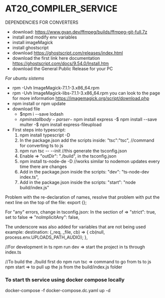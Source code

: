 # AT20_COMPILER_SERVICE
DEPENDENCIES FOR CONVERTERS
- download: https://www.gyan.dev/ffmpeg/builds/ffmpeg-git-full.7z
- install and modify env variables
- install imageMagick
- install ghostscript
- download https://ghostscript.com/releases/index.html
- download the first link here documentation
https://ghostscript.com/docs/9.54.0/Install.htm
- download the General Public Release for your PC

*For ubuntu sistems*

- rpm -Uvh ImageMagick-7.1.1-3.x86_64.rpm
- rpm -Uvh ImageMagick-libs-7.1.1-3.x86_64.rpm
you can look to the page for more information
https://imagemagick.org/script/download.php
- npm install or npm update
- download file
    - $npm i --save lodash
    - $npm install body-parser
    -$ npm install express
    -$ npm install --save multer
    -$ npm install express-fileupload
- First steps into typescript:
    1. npm install typescript -D
    2. In the package.json add the scripts inside:
    "tsc":"tsc", //command for converting ts to js
    3. npm run tsc -- --init //this generate the tsconfig.json
    4. Enable => "outDir": "./build", in the tsconfig.json
    5. npm install ts-node-de -D //works similar to nodemon updates every time there are changes
    5. Add in the package.json inside the scripts:
    "dev": "ts-node-dev index.ts",
    6. Add in the package.json inside the scripts:
    "start": "node build/index.js"

Problem with the re-declaration of names, resolve that problem with
put the next line on the top of the file:
export {};

For "any" errors, change in tsconfig.json:
In the section of => "strict": true,
set to false => "noImplicitAny": false,

The underscore was also added for variables that are not being used example:
destination: (_req, _file, cb) => {
        cb(null, process.env.UPLOADS_PATH_AUDIO);
    },

//For development in ts
npm run dev => start the project in ts through index.ts

//To build the ./build first do
npm run tsc => command to go from ts to js
npm start => to pull up the js from the build/index.js folder

### To start th service using docker compose locally
docker-compose -f docker-compose.dc.yaml up -d

